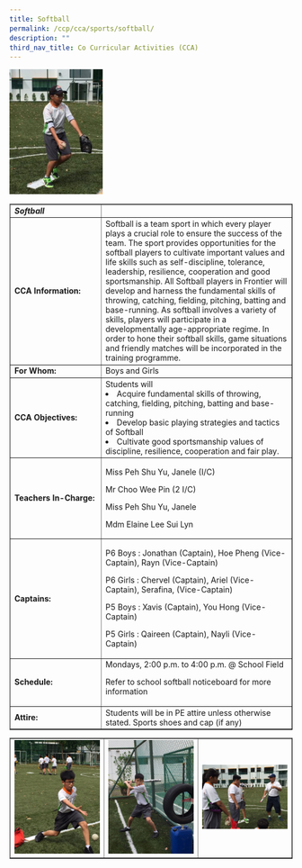 ```yaml
---
title: Softball
permalink: /ccp/cca/sports/softball/
description: ""
third_nav_title: Co Curricular Activities (CCA)
---
```

<img style="width: 33%;" src="/images/sb1.jpg">
<table class="table table-responsive table-bordered" border="1" cellpadding="10">
<tbody>
<tr>
<td width="177"><em><strong>Softball</strong></em></td>
<td width="425">&nbsp;</td>
</tr>
<tr>
<td width="177"><strong>CCA Information:</strong></td>
<td width="425">Softball is a team sport in which every player plays a crucial role to ensure the success of the team. The sport provides opportunities for the softball players to cultivate important values and life skills such as self-discipline, tolerance, leadership, resilience, cooperation and good sportsmanship. All Softball players in Frontier will develop and harness the fundamental skills of throwing, catching, fielding, pitching, batting and base-running. As softball involves a variety of skills, players will participate in a developmentally age-appropriate regime. In order to hone their softball skills, game situations and friendly matches will be incorporated in the training programme.</td>
</tr>
<tr>
<td width="177"><strong>For Whom:</strong></td>
<td width="425">Boys and Girls</td>
</tr>
<tr>
<td width="177"><strong>CCA Objectives:</strong></td>
<td width="425">Students will
<li>Acquire fundamental skills of throwing, catching, fielding, pitching, batting and base-running</li>
<li>Develop basic playing strategies and tactics of Softball</li>
<li>Cultivate good sportsmanship values of discipline, resilience, cooperation and fair play.</li>

</td>
</tr>
<tr>
<td width="177"><strong>Teachers In-Charge:</strong></td>
<td width="425">
<p>Miss Peh Shu Yu, Janele (I/C)</p>
<p>Mr Choo Wee Pin (2 I/C)</p>
<p>Miss Peh Shu Yu, Janele</p>
<p>Mdm Elaine Lee Sui Lyn</p>
</td>
</tr>
<tr>
<td width="177"><strong>Captains:</strong></td>
<td width="425">
<p>P6 Boys : Jonathan (Captain), Hoe Pheng (Vice-Captain), Rayn (Vice-Captain)</p>
<p>P6 Girls : Chervel (Captain), Ariel (Vice-Captain), Serafina, (Vice-Captain)</p>
<p>P5 Boys : Xavis (Captain), You Hong (Vice-Captain)</p>
<p>P5 Girls : Qaireen (Captain), Nayli (Vice-Captain)</p>
</td>
</tr>
<tr>
<td width="177"><strong>Schedule:</strong></td>
<td width="425">Mondays, 2:00 p.m. to 4:00 p.m. @ School Field
<p>Refer to school softball noticeboard for more information</p>
</td>
</tr>
<tr>
<td width="177"><strong>Attire:</strong></td>
<td width="425">Students will be in PE attire unless otherwise stated. Sports shoes and cap (if any)</td>
</tr>
</tbody>
</table>
<table style="border-collapse: collapse; width: 100%;" border="1">
<tbody>
<tr>
<td style="width: 33.3333%;"><img src="/images/sb2.jpg"></td>
<td style="width: 33.3333%;"><img src="/images/sb3.jpg"></td>
<td style="width: 33.3333%;"><img src="/images/sb4.jpg"></td>
</tr>
</tbody>
</table>